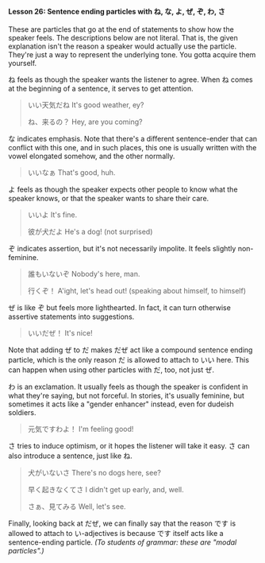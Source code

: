 #### Lesson 26: Sentence ending particles with ね, な, よ, ぜ, ぞ, わ, さ


These are particles that go at the end of statements to show how the speaker feels. The descriptions below are not literal. That is, the given explanation isn't the reason a speaker would actually use the particle. They're just a way to represent the underlying tone. You gotta acquire them yourself.


ね feels as though the speaker wants the listener to agree. When ね comes at the beginning of a sentence, it serves to get attention.


> いい天気だね It's good weather, ey?  
> > ね、来るの？ Hey, are you coming?

な indicates emphasis. Note that there's a different sentence-ender that can conflict with this one, and in such places, this one is usually written with the vowel elongated somehow, and the other normally.


> いいなぁ That's good, huh.

よ feels as though the speaker expects other people to know what the speaker knows, or that the speaker wants to share their care.


> いいよ It's fine.  
> > 彼が犬だよ He's a dog! (not surprised)

ぞ indicates assertion, but it's not necessarily impolite. It feels slightly non-feminine.


> 誰もいないぞ Nobody's here, man.  
> > 行くぞ！ A'ight, let's head out! (speaking about himself, to himself)

ぜ is like ぞ but feels more lighthearted. In fact, it can turn otherwise assertive statements into suggestions.


> いいだぜ！ It's nice!

Note that adding ぜ to だ makes だぜ act like a compound sentence ending particle, which is the only reason だ is allowed to attach to いい here. This can happen when using other particles with だ, too, not just ぜ.


わ is an exclamation. It usually feels as though the speaker is confident in what they're saying, but not forceful. In stories, it's usually feminine, but sometimes it acts like a "gender enhancer" instead, even for dudeish soldiers.


> 元気ですわよ！ I'm feeling good!

さ tries to induce optimism, or it hopes the listener will take it easy. さ can also introduce a sentence, just like ね.


> 犬がいないさ There's no dogs here, see?  
> > 早く起きなくてさ I didn't get up early, and, well.  
> > さぁ、見てみる Well, let's see.

Finally, looking back at だぜ, we can finally say that the reason です is allowed to attach to い-adjectives is because です itself acts like a sentence-ending particle.
*(To students of grammar: these are "modal particles".)*






